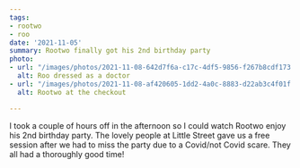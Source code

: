 ```yaml
---
tags:
- rootwo
- roo
date: '2021-11-05'
summary: Rootwo finally got his 2nd birthday party
photo:
- url: "/images/photos/2021-11-08-642d7f6a-c17c-4df5-9856-f267b8cdf173.jpeg"
  alt: Roo dressed as a doctor
- url: "/images/photos/2021-11-08-af420605-1dd2-4a0c-8883-d22ab3c4f01f.jpeg"
  alt: Rootwo at the checkout

---
```

I took a couple of hours off in the afternoon so I could watch Rootwo enjoy his 2nd birthday party. The lovely people at Little Street gave us a free session after we had to miss the party due to a Covid/not Covid scare. They all had a thoroughly good time!